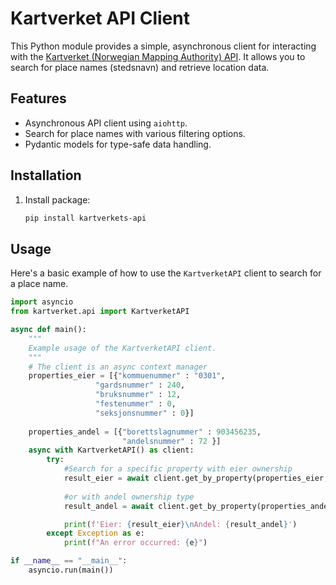 # Kartverket API Client

This Python module provides a simple, asynchronous client for interacting with the [Kartverket (Norwegian Mapping Authority) API](https://kartverket.no/data/kartdata/api-og-wms-tjenester). It allows you to search for place names (stedsnavn) and retrieve location data.

## Features

-   Asynchronous API client using `aiohttp`.
-   Search for place names with various filtering options.
-   Pydantic models for type-safe data handling.

## Installation

1.  Install package:
    ```bash
    pip install kartverkets-api
    ```

## Usage

Here's a basic example of how to use the `KartverketAPI` client to search for a place name.

```python
import asyncio
from kartverket.api import KartverketAPI

async def main():
    """
    Example usage of the KartverketAPI client.
    """
    # The client is an async context manager
    properties_eier = [{"kommuenummer" : "0301",
                   "gardsnummer" : 240,
                   "bruksnummer" : 12,
                   "festenummer" : 0,
                   "seksjonsnummer" : 0}]
    
    properties_andel = [{"borettslagnummer" : 903456235,
                         "andelsnummer" : 72 }]
    async with KartverketAPI() as client:
        try:
            #Search for a specific property with eier ownership
            result_eier = await client.get_by_property(properties_eier,ownership_type="eier")
            
            #or with andel ownership type
            result_andel = await client.get_by_property(properties_andel,ownership_type="andel")

            print(f'Eier: {result_eier}\nAndel: {result_andel}')
        except Exception as e:
            print(f"An error occurred: {e}")

if __name__ == "__main__":
    asyncio.run(main())
```